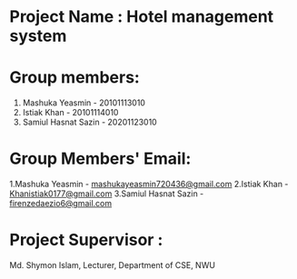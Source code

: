# Project Name : Hotel management system

# Group members:
1. Mashuka Yeasmin - 20101113010
2. Istiak Khan - 20101114010
3. Samiul Hasnat Sazin - 20201123010

# Group Members' Email:
1.Mashuka Yeasmin - mashukayeasmin720436@gmail.com
2.Istiak Khan - Khanistiak0177@gmail.com
3.Samiul Hasnat Sazin - firenzedaezio6@gmail.com

# Project Supervisor :
Md. Shymon Islam, 
Lecturer, 
Department of CSE,
NWU
